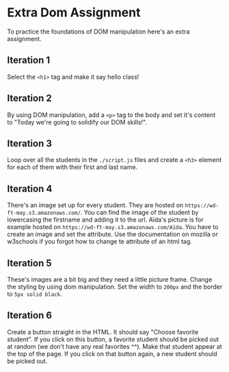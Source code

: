 # Extra Dom Assignment

To practice the foundations of DOM manipulation here's an extra assignment.

## Iteration 1

Select the `<h1>` tag and make it say hello class!

## Iteration 2

By using DOM manipulation, add a `<p>` tag to the body and set it's content to "Today we're going to solidify our DOM skills!".

## Iteration 3

Loop over all the students in the `./script.js` files and create  a `<h3>` element for each of them with their first and last name.

## Iteration 4

There's an image set up for every student. They are hosted on `https://wd-ft-may.s3.amazonaws.com/`. You can find the image of the student by lowercasing the firstname and adding it to the url. Aïda's picture is for example hosted on `https://wd-ft-may.s3.amazonaws.com/Aïda`. You have to create an image and set the attribute. Use the documentation on mozilla or w3schools if you forgot how to change te attribute of an html tag.

## Iteration 5

These's images are a bit big and they need a little picture frame. Change the styling by using dom manipulation. Set the width to `200px` and the border to `5px solid black`.


## Iteration 6

Create a button straight in the HTML. It should say "Choose favorite student". If you click on this button, a favorite student should be picked out at random (we don't have any real favorites ^^). Make that student appear at the top of the page. If you click on that button again, a new student should be picked out.
